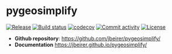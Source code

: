 # pygeosimplify

[![Release](https://img.shields.io/github/v/release/jbeirer/pygeosimplify)](https://img.shields.io/github/v/release/jbeirer/pygeosimplify)
[![Build status](https://img.shields.io/github/actions/workflow/status/jbeirer/pygeosimplify/main.yml?branch=main)](https://github.com/jbeirer/pygeosimplify/actions/workflows/main.yml?query=branch%3Amain)
[![codecov](https://codecov.io/gh/jbeirer/pygeosimplify/branch/main/graph/badge.svg)](https://codecov.io/gh/jbeirer/pygeosimplify)
[![Commit activity](https://img.shields.io/github/commit-activity/m/jbeirer/pygeosimplify)](https://img.shields.io/github/commit-activity/m/jbeirer/pygeosimplify)
[![License](https://img.shields.io/github/license/jbeirer/pygeosimplify)](https://img.shields.io/github/license/jbeirer/pygeosimplify)


- **Github repository**: <https://github.com/jbeirer/pygeosimplify/>
- **Documentation** <https://jbeirer.github.io/pygeosimplify/>
